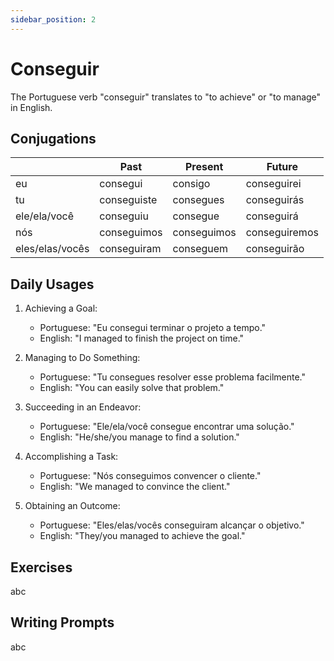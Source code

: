 ```yaml
---
sidebar_position: 2
---
```


# Conseguir

The Portuguese verb "conseguir" translates to "to achieve" or "to manage" in English.

## Conjugations

|                 | Past        | Present     | Future        |
| --------------- | ----------- | ----------- | ------------- |
| eu              | consegui    | consigo     | conseguirei   |
| tu              | conseguiste | consegues   | conseguirás   |
| ele/ela/você    | conseguiu   | consegue    | conseguirá    |
| nós             | conseguimos | conseguimos | conseguiremos |
| eles/elas/vocês | conseguiram | conseguem   | conseguirão   |

## Daily Usages

1. Achieving a Goal:

   - Portuguese: "Eu consegui terminar o projeto a tempo."
   - English: "I managed to finish the project on time."

2. Managing to Do Something:

   - Portuguese: "Tu consegues resolver esse problema facilmente."
   - English: "You can easily solve that problem."

3. Succeeding in an Endeavor:

   - Portuguese: "Ele/ela/você consegue encontrar uma solução."
   - English: "He/she/you manage to find a solution."

4. Accomplishing a Task:

   - Portuguese: "Nós conseguimos convencer o cliente."
   - English: "We managed to convince the client."

5. Obtaining an Outcome:

   - Portuguese: "Eles/elas/vocês conseguiram alcançar o objetivo."
   - English: "They/you managed to achieve the goal."

## Exercises

abc

## Writing Prompts

abc
